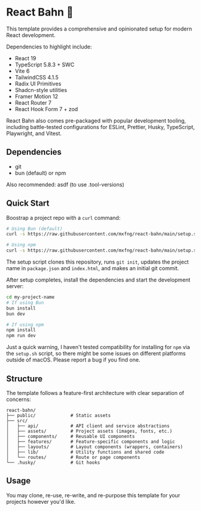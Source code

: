 # React Bahn 🚆

This template provides a comprehensive and opinionated setup for modern React development.

Dependencies to highlight include:

- React 19
- TypeScript 5.8.3 + SWC
- Vite 6
- TailwindCSS 4.1.5
- Radix UI Primitives
- Shadcn-style utilities
- Framer Motion 12
- React Router 7
- React Hook Form 7 + zod

React Bahn also comes pre-packaged with popular development tooling, including battle-tested configurations for ESLint, Prettier, Husky, TypeScript, Playwright, and Vitest.

## Dependencies

- git
- bun (default) or npm

Also recommended: asdf (to use .tool-versions)

## Quick Start

Boostrap a project repo with a `curl` command:

```bash
# Using Bun (default)
curl -s https://raw.githubusercontent.com/mxfng/react-bahn/main/setup.sh | bash -s my-project-name

# Using npm
curl -s https://raw.githubusercontent.com/mxfng/react-bahn/main/setup.sh | bash -s my-project-name --package-manager=npm
```

The setup script clones this repository, runs `git init`, updates the project name in `package.json` and `index.html`, and makes an initial git commit.

After setup completes, install the dependencies and start the development server:

```bash
cd my-project-name
# If using Bun
bun install
bun dev

# If using npm
npm install
npm run dev
```

Just a quick warning, I haven't tested compatibility for installing for `npm` via the `setup.sh` script, so there might be some issues on different platforms outside of macOS. Please report a bug if you find one.

## Structure

The template follows a feature-first architecture with clear separation of concerns:

```
react-bahn/
├── public/             # Static assets
├── src/
│   ├── api/            # API client and service abstractions
│   ├── assets/         # Project assets (images, fonts, etc.)
│   ├── components/     # Reusable UI components
│   ├── features/       # Feature-specific components and logic
│   ├── layouts/        # Layout components (wrappers, containers)
│   ├── lib/            # Utility functions and shared code
│   └── routes/         # Route or page components
└── .husky/             # Git hooks
```

## Usage

You may clone, re-use, re-write, and re-purpose this template for your projects however you'd like.

